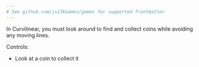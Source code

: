 ```yaml
---
# See github.com/js13kGames/games for supported frontmatter
---
```

In Curvilinear, you must look around to find and collect coins while avoiding any moving lines.

Controls:
- Look at a coin to collect it